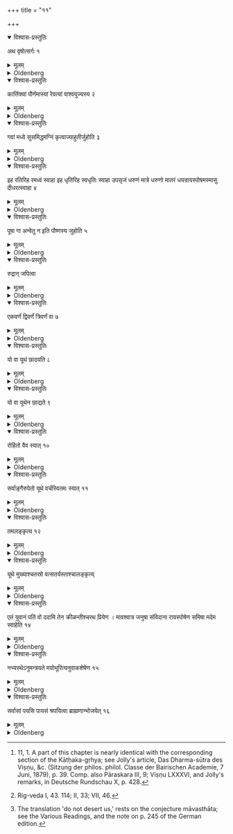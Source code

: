 +++
title = "११"

+++


<details open><summary>विश्वास-प्रस्तुतिः</summary>

अथ वृषोत्सर्गः १
</details>

<details><summary>मूलम्</summary>

अथ वृषोत्सर्गः १
</details>

<details><summary>Oldenberg</summary>

1 [^1] . Now (follows) the Vṛṣotsarga (i.e. setting a bull at liberty).

[^1]:  11, 1. A part of this chapter is nearly identical with the corresponding section of the Kātḥaka-gṛhya; see Jolly's article, Das Dharma-sūtra des Viṣṇu, &c. (Sitzung der philos. philol. Classe der Bairischen Academie, 7 Juni, 1879), p. 39. Comp. also Pāraskara III, 9; Viṣṇu LXXXVI, and Jolly's remarks, in Deutsche Rundschau X, p. 428.

</details>

<details open><summary>विश्वास-प्रस्तुतिः</summary>

कार्त्तिक्यां पौर्णमास्यां रेवत्यां वाश्वयुज्यस्य २
</details>

<details><summary>मूलम्</summary>

कार्त्तिक्यां पौर्णमास्यां रेवत्यां वाश्वयुज्यस्य २
</details>

<details><summary>Oldenberg</summary>

2. On the Kārttika full moon day or on that day of the Āśvayuja (month) that falls under (the Nakṣatra) Revatī - 

</details>

<details open><summary>विश्वास-प्रस्तुतिः</summary>

गवां मध्ये सुसमिद्धमग्निं कृत्वाज्याहुतीर्जुहोति ३
</details>

<details><summary>मूलम्</summary>

गवां मध्ये सुसमिद्धमग्निं कृत्वाज्याहुतीर्जुहोति ३
</details>

<details><summary>Oldenberg</summary>

3. He sacrifices, after having kindled amid the cows a well-inflamed fire, Ājya oblations (with the words),

</details>

<details open><summary>विश्वास-प्रस्तुतिः</summary>

इह रतिरिह रमध्वं स्वाहा इह धृतिरिह स्वधृतिः स्वाहा उपसृजं धरुणं मात्रे धरुणो मातरं धयन्रायस्पोषमस्मासु दीधरत्स्वाहा ४
</details>

<details><summary>मूलम्</summary>

इह रतिरिह रमध्वं स्वाहा इह धृतिरिह स्वधृतिः स्वाहा उपसृजं धरुणं मात्रे धरुणो मातरं धयन्रायस्पोषमस्मासु दीधरत्स्वाहा ४
</details>

<details><summary>Oldenberg</summary>

4. Here is delight; take delight here. Svāhā!

Here is still-standing; here is (your) own still-standing. Svāhā!

'I have let the calf join its mother. May the calf, sucking its mother's breast, support increase of wealth among us. Svāhā!'

</details>

<details open><summary>विश्वास-प्रस्तुतिः</summary>

पूषा गा अन्वेतु न इति पौष्णस्य जुहोति ५
</details>

<details><summary>मूलम्</summary>

पूषा गा अन्वेतु न इति पौष्णस्य जुहोति ५
</details>

<details><summary>Oldenberg</summary>

5. With the verse, 'May Pūṣan go after our cows' (Rig-veda VI, 54, 5) he sacrifices from (a mess of sacrificial food) belonging to Pūṣan.

</details>

<details open><summary>विश्वास-प्रस्तुतिः</summary>

रुद्रान् जपित्वा
</details>

<details><summary>मूलम्</summary>

रुद्रान् जपित्वा

</details>

<details><summary>Oldenberg</summary>

6 [^2] . Having murmured the Rudra-(hymns),

[^2]:  Rig-veda I, 43. 114; II, 33; VII, 46.

</details>

<details open><summary>विश्वास-प्रस्तुतिः</summary>

एकवर्णं द्विवर्णं त्रिवर्णं वा ७
</details>

<details><summary>मूलम्</summary>

एकवर्णं द्विवर्णं त्रिवर्णं वा ७
</details>

<details><summary>Oldenberg</summary>

7. (He takes) a one-coloured, two-coloured, or three-coloured (bull),

</details>

<details open><summary>विश्वास-प्रस्तुतिः</summary>

यो वा यूथं छादयति ८
</details>

<details><summary>मूलम्</summary>

यो वा यूथं छादयति ८
</details>

<details><summary>Oldenberg</summary>

8. Or one that protects the herd,

</details>

<details open><summary>विश्वास-प्रस्तुतिः</summary>

यो वा यूथेन छाद्यते ९
</details>

<details><summary>मूलम्</summary>

यो वा यूथेन छाद्यते ९
</details>

<details><summary>Oldenberg</summary>

9. Or that is protected by the herd,

</details>

<details open><summary>विश्वास-प्रस्तुतिः</summary>

रोहितो वैव स्यात् १०
</details>

<details><summary>मूलम्</summary>

रोहितो वैव स्यात् १०
</details>

<details><summary>Oldenberg</summary>

10. Or it may also be red.

</details>

<details open><summary>विश्वास-प्रस्तुतिः</summary>

सर्वाङ्गैरुपेतो यूथे वर्चस्वितमः स्यात् ११
</details>

<details><summary>मूलम्</summary>

सर्वाङ्गैरुपेतो यूथे वर्चस्वितमः स्यात् ११
</details>

<details><summary>Oldenberg</summary>

11. It should have all its limbs complete, and be the finest (bull) in the herd.

</details>

<details open><summary>विश्वास-प्रस्तुतिः</summary>

तमलङ्कृत्य १२
</details>

<details><summary>मूलम्</summary>

तमलङ्कृत्य १२
</details>

<details><summary>Oldenberg</summary>

12. Having adorned that (bull),

</details>

<details open><summary>विश्वास-प्रस्तुतिः</summary>

यूथे मुख्याश्चतस्रो वत्सतर्यस्ताश्चालङ्कृत्य्
</details>

<details><summary>मूलम्</summary>

यूथे मुख्याश्चतस्रो वत्सतर्यस्ताश्चालङ्कृत्य् 

</details>

<details><summary>Oldenberg</summary>

13. And the four best young cows of the herd, having adorned those too,

</details>

<details open><summary>विश्वास-प्रस्तुतिः</summary>

एतं युवानं पतिं वो ददामि तेन क्रीळन्तीश्चरथ प्रियेण । मावश्वात्र जनुषा संविदाना रायस्पोषेण समिषा मदेम स्वाहेति १४
</details>

<details><summary>मूलम्</summary>

एतं युवानं पतिं वो ददामि तेन क्रीळन्तीश्चरथ प्रियेण । मावश्वात्र जनुषा संविदाना रायस्पोषेण समिषा मदेम स्वाहेति १४
</details>

<details><summary>Oldenberg</summary>

14 [^3] . (He says,) 'This young (bull) I give you as your husband; sporting with him, your lover, walk about. Do not desert us (?), being joined (with us) from your birth. In increase of wealth, in food may we rejoice. Svāhā!'

[^3]:  The translation 'do not desert us,' rests on the conjecture māvasthāta; see the Various Readings, and the note on p. 245 of the German edition.

</details>

<details open><summary>विश्वास-प्रस्तुतिः</summary>

नभ्यस्थेऽनुमन्त्रयते मयोभूरित्यनुवाकशेषेण १५
</details>

<details><summary>मूलम्</summary>

नभ्यस्थेऽनुमन्त्रयते मयोभूरित्यनुवाकशेषेण १५
</details>

<details><summary>Oldenberg</summary>

15. When (the bull) is in the midst (of the cows), he recites over (them), 'Refreshing,' &c. (Rig-veda X, 169, I seq.) down to the end of the Anuvāka.

</details>

<details open><summary>विश्वास-प्रस्तुतिः</summary>

सर्वासां पयसि पायसं श्रपयित्वा ब्राह्मणान्भोजयेत् १६
</details>

<details><summary>मूलम्</summary>

सर्वासां पयसि पायसं श्रपयित्वा ब्राह्मणान्भोजयेत् १६
</details>

<details><summary>Oldenberg</summary>

16. With the milk of all of them he shall cook milk-rice and feed Brāhmaṇas with it.

</details>
